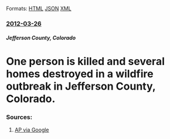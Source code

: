 
Formats: [HTML](/news/2012/03/26/one-person-is-killed-and-several-homes-destroyed-in-a-wildfire-outbreak-in-jefferson-county-colorado.html)  [JSON](/news/2012/03/26/one-person-is-killed-and-several-homes-destroyed-in-a-wildfire-outbreak-in-jefferson-county-colorado.json)  [XML](/news/2012/03/26/one-person-is-killed-and-several-homes-destroyed-in-a-wildfire-outbreak-in-jefferson-county-colorado.xml)  

### [2012-03-26](/news/2012/03/26/index.md)

##### Jefferson County, Colorado
# One person is killed and several homes destroyed in a wildfire outbreak in Jefferson County, Colorado. 




### Sources:

1. [AP via Google](http://www.google.com/hostednews/ap/article/ALeqM5hTkIFMkbZQp_RxWFfvrOqNqckMIw?docId=20f03c75de8c4e60bdf0c31a9e6aeeb3)
